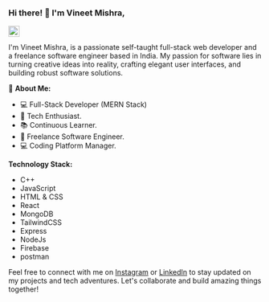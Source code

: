 ### Hi there! :wave: I'm Vineet Mishra,
<a href="https://www.linkedin.com/in/vineet-mishra-c1s2e3/">
  <img align="left" alt="Vineet Mishra | LinkedIn" width="22px" src="https://cdn-icons-png.flaticon.com/128/174/174855.png" />
</a>

<br/>
<br/>
I'm Vineet Mishra, is a passionate self-taught full-stack web developer and a freelance software engineer based in India. My passion for software lies in turning creative ideas into reality, crafting elegant user interfaces, and building robust software solutions.

🌟 **About Me:**
- :computer: Full-Stack Developer (MERN Stack)
- :rocket: Tech Enthusiast.
- 📚 Continuous Learner.
- 💼 Freelance Software Engineer.
- 💻 Coding Platform Manager.

**Technology Stack:**
- C++
- JavaScript
- HTML & CSS
- React
- MongoDB
- TailwindCSS
- Express
- NodeJs
- Firebase
- postman

Feel free to connect with me on [Instagram](https://www.instagram.com/dev_zenith_/) or [LinkedIn](https://www.linkedin.com/in/vineet-mishra-c1s2e3/) to stay updated on my projects and tech adventures. Let's collaborate and build amazing things together!

